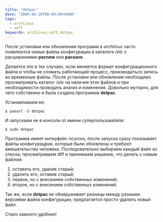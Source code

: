 ```yaml
---
title: "dotpac"
date: "2009-09-29T00:00:00+0400"
tags:
  - archlinux
  - soft
keywords: archlinux,soft,dotpac
---
```

После установки или обновления программ в <em>archlinux</em> часто появляются новые файлы конфигурации в каталоге <em>/etc</em> с расширениями <strong>pacnew</strong> или <strong>pacsave</strong>.

Делается это в тех случаях, если меняется формат конфигурационного файла и чтобы не сломать работающий процесс, производиться запись во временные файлы. После установки или обновления необходимо просматривать каталог <em>/etc</em> на наличие этих файлов и при необходимости проводить анализ и изменения. Довольно муторно, для чего собственно и была создана программа <strong>dotpac</strong>.

Устанавливаем ее:

```shell
$ yaourt -S dotpac
```

И запускаем ее в консоли от имени суперпользователя:

```shell
$ sudo dotpac
```

Программа имеет интерфейс ncurces, после запуска сразу показывает файлы конфигурацрии, которые были обновлены и требуют вмешательства человека. Последовательно выбираем каждый файл из списка, просматриваем diff и принимаем решение, что делать с новым файлом:
<ol>
	<li>оставить его, удалив старый;</li>
	<li>удалить его, оставив старый;</li>
	<li>первое, но с внесением собственных изменений;</li>
	<li>второе, но с внесением собственных изменений.</li>
</ol>
Так же, если <strong>dotpac</strong> не обнаруживает разницы между разными версиями файла конфигурации, предлагается просто удалить новый файл.

Стало намного удобнее!
